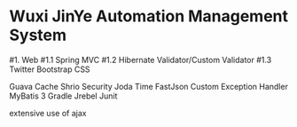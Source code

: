 Wuxi JinYe Automation Management System
=======================================

#1. Web 
#1.1 Spring MVC
#1.2 Hibernate Validator/Custom Validator
#1.3 Twitter Bootstrap CSS

Guava Cache
Shrio Security
Joda Time
FastJson
Custom Exception Handler
MyBatis 3
Gradle
Jrebel
Junit

extensive use of ajax
